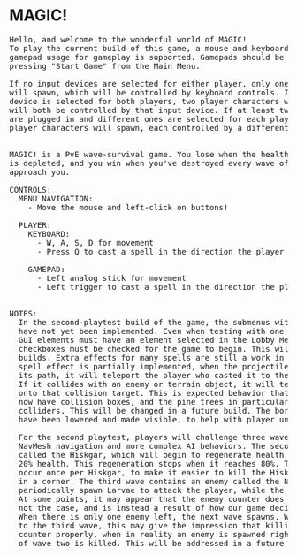 # MAGIC!
<pre>
Hello, and welcome to the wonderful world of MAGIC!
To play the current build of this game, a mouse and keyboard are required, but
gamepad usage for gameplay is supported. Gamepads should be plugged in before
pressing "Start Game" from the Main Menu.

If no input devices are selected for either player, only one player character
will spawn, which will be controlled by keyboard controls. If the same input
device is selected for both players, two player characters will spawn, and
will both be controlled by that input device. If at least two input devices
are plugged in and different ones are selected for each player, then two
player characters will spawn, each controlled by a different input device.


MAGIC! is a PvE wave-survival game. You lose when the health of both player characters
is depleted, and you win when you've destroyed every wave of enemies that dares to
approach you.

CONTROLS:
  MENU NAVIGATION:
    - Move the mouse and left-click on buttons!
    
  PLAYER:
    KEYBOARD:
      - W, A, S, D for movement
      - Press Q to cast a spell in the direction the player is facing
      
    GAMEPAD:
      - Left analog stick for movement
      - Left trigger to cast a spell in the direction the player is facing
    
	
NOTES:
  In the second-playtest build of the game, the submenus within the Options menu
  have not yet been implemented. Even when testing with one player, both player
  GUI elements must have an element selected in the Lobby Menu, and both Ready
  checkboxes must be checked for the game to begin. This will be changed in future
  builds. Extra effects for many spells are still a work in progress. The lightning
  spell effect is partially implemented, when the projectile has finished travelling
  its path, it will teleport the player who casted it to the projectile's end location.
  If it collides with an enemy or terrain object, it will teleport the player directly
  onto that collision target. This is expected behavior that will be patched out. Trees
  now have collision boxes, and the pine trees in particular have deceptively large
  colliders. This will be changed in a future build. The borders surrounding the play area
  have been lowered and made visible, to help with player understanding.
  
  For the second playtest, players will challenge three waves of enemies which implement
  NavMesh navigation and more complex AI behaviors. The second wave contains an enemy
  called the Hiskgar, which will begin to regenerate health and run away once it reaches
  20% health. This regeneration stops when it reaches 80%. This regeneration can only
  occur once per Hiskgar, to make it easier to kill the Hiskgar without having to trap it
  in a corner. The third wave contains an enemy called the Nsquelsnaak which will
  periodically spawn Larvae to attack the player, while the Nsquelsnaak continues to wander.
  At some points, it may appear that the enemy counter does not decrease properly. This is
  not the case, and is instead a result of how our game decides when to spawn the next wave.
  When there is only one enemy left, the next wave spawns. When moving from the second wave
  to the third wave, this may give the impression that killing an enemy did not decrease the
  counter properly, when in reality an enemy is spawned right as the second-to last enemy
  of wave two is killed. This will be addressed in a future build for clarity.
</pre>